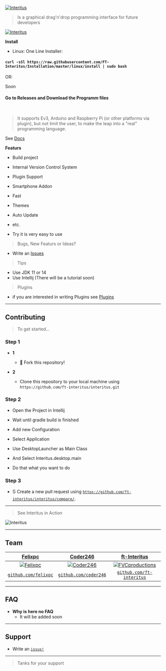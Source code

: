 <a href="#"><img src="https://avatars0.githubusercontent.com/u/63862361?s=400&u=a579cadd40dddd17795b000fc583f046d6c0e40b&v=4" title="Interitus" alt="Interitus"></a>

> Is a graphical drag'n'drop programming interface for future developers

[![Interitus](https://github.com/FT-Interitus/Interitus/blob/master/img/Screenshot_20200610_202036.png?raw=true)]()


**Install**

- Linux:
  One Line Installer: 
 #### `curl -sSl https://raw.githubusercontent.com/FT-Interitus/Installation/master/linux/install | sudo bash`

OR:


Soon

#### Go to Releases and Download the Programm files

<br/>

> It supports Ev3, Arduino and Raspberry Pi (or other platforms via plugin), but not limit the user,
to make the leap into a "real" programming language.

See <a href="https://ft-interitus.github.io">Docs</a>


**Featurs**

- Build project
- Internal Version Control System
- Plugin Support
- Smartphone Addon
- Fast
- Themes
- Auto Update
- etc.


- Try it is very easy to use

> Bugs, New Featurs or Ideas?
 - Write an <a href="https://github.com/ft-interitus/interitus/issus">Issues</a>

> Tips

- Use JDK 11 or 14
- Use Intellij (There will be a tutorial soon)


> Plugins
 
- if you are interested in writing Plugins see <a href="https://github.com/FT-Interitus/Interitus-Plugins">Plugins</a>

---



## Contributing

> To get started...

### Step 1

- **1**
    - 🍴 Fork this repository!

- **2**
    - Clone this repository to your local machine using `https://github.com/ft-interitus/interitus.git`

### Step 2

- Open the Project in Intellij 
- Wait until gradle build is finished
- Add new Configuration 
- Select Application
- Use DesktopLauncher as Main Class
- And Select Interitus.desktop.main

- Do that what you want to do 

### Step 3

- 🔃 Create a new pull request using <a href="https://github.com/ft-interitus/interitus/compare/" target="_blank">`https://github.com/ft-interitus/interitus/compare/`</a>.

---

> See Interitus in Action

![Interitus](https://github.com/FT-Interitus/Interitus/blob/master/img/ezgif-3-fb6325e4ebe9.gif?raw=true)

---

## Team


| <a href="#" target="_blank">**Felixpc**</a> | <a href="#" target="_blank">**Coder246**</a> | <a href="#" target="_blank">**ft-Interitus**</a> |
| :---: |:---:| :---:|
| [![Felixpc](https://avatars0.githubusercontent.com/u/46627355?s=200&v=4)](https://github.com/felixpc)    | [![Coder246](https://avatars3.githubusercontent.com/u/46609883?s=200&v=4)](https://github.com/coder246) | [![FVCproductions](https://avatars3.githubusercontent.com/u/63862361?s=200&v=4)](https://github.com/ft-interitus)  |
| <a href="http://github.com/felixpc" target="_blank">`github.com/felixpc`</a> | <a href="http://github.com/coder246" target="_blank">`github.com/coder246`</a> | <a href="http://github.com/ft-interitus" target="_blank">`github.com/ft-interitus`</a> |


---

## FAQ

- **Why is here no FAQ**
    - It will be added soon

---

## Support

- Write an <a href="http://github.com/ft-interitus/interitus/issues" target="_blank">`issus!`</a>

---

> Tanks for your support

